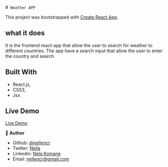 #` Weather APP`


This project was bootstrapped with [Create React App](https://github.com/facebook/create-react-app).


## what it does
It is the frontend react-app that allow the user to search for weather to different countries. The app have a search input that allow the user to enter the country and search.


## Built With

- React.js,
- CSS3,
- Jsx




## Live Demo
 [Live Demo](https://nellencr.github.io/Recipe-App)


👤 **Author**

- Github: [@nellencr](https://github.com/nellencr)
- Twitter: [Nella](https://twitter.com/Nella75794271)
- Linkedin: [Nela Komane](https://www.linkedin.com/in/nela-komane-8866b9192/)
- Email: nellencr@gmail.com
